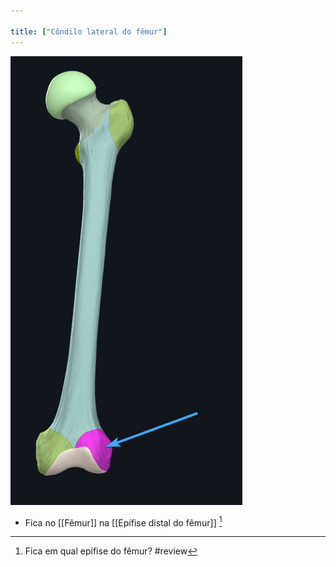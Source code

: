 ```yaml
---

title: ["Côndilo lateral do fêmur"]
---
```

![Pasted image 20210413154303.png](Pasted%20image%2020210413154303.png)
+ Fica no [[Fêmur]] na [[Epífise distal do fêmur]] [^99095]

[^99095]: Fica em qual epífise do fêmur?
#review 
